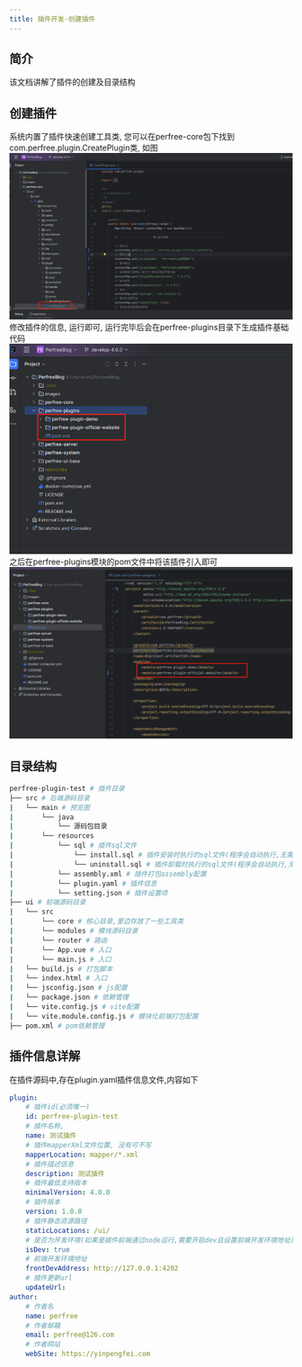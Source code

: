 ```yaml
---
title: 插件开发-创建插件
---
```

## 简介
该文档讲解了插件的创建及目录结构
## 创建插件
系统内置了插件快速创建工具类, 您可以在perfree-core包下找到com.perfree.plugin.CreatePlugin类, 如图
![CreatePlugin](./images/1732256761888.jpg)
修改插件的信息, 运行即可, 运行完毕后会在perfree-plugins目录下生成插件基础代码
![CreatePlugin](./images/1732256882598.jpg)
之后在perfree-plugins模块的pom文件中将该插件引入即可
![CreatePlugin](./images/1732257040747.jpg)

## 目录结构
```bash
perfree-plugin-test # 插件目录
├── src # 后端源码目录
|   └── main # 预览图
|       └── java
|           └── 源码包目录
|       └── resources
|           └── sql # 插件sql文件
|               └── install.sql # 插件安装时执行的sql文件(程序会自动执行,无需插件处理)
|               └── uninstall.sql # 插件卸载时执行的sql文件(程序会自动执行,无需插件处理)
|           └── assembly.xml # 插件打包assembly配置
|           └── plugin.yaml # 插件信息
|           └── setting.json # 插件设置项
├── ui # 前端源码目录
|   └── src
|       └── core # 核心目录,里边存放了一些工具类
|       └── modules # 模块源码目录
|       └── router # 路由
|       └── App.vue # 入口
|       └── main.js # 入口
|   └── build.js # 打包脚本
|   └── index.html # 入口
|   └── jsconfig.json # js配置
|   └── package.json # 依赖管理
|   └── vite.config.js # vite配置
|   └── vite.module.config.js # 模块化前端打包配置
├── pom.xml # pom依赖管理
```

## 插件信息详解
在插件源码中,存在plugin.yaml插件信息文件,内容如下
```yaml
plugin:
    # 插件id(必须唯一)
    id: perfree-plugin-test
    # 插件名称,
    name: 测试插件
    # 插件mapperXml文件位置, 没有可不写
    mapperLocation: mapper/*.xml
    # 插件描述信息
    description: 测试插件
    # 插件最低支持版本
    minimalVersion: 4.0.0
    # 插件版本
    version: 1.0.0
    # 插件静态资源路径
    staticLocations: /ui/
    # 是否为开发环境(如果是插件前端通过node运行,需要开启dev且设置前端开发环境地址)
    isDev: true
    # 前端开发环境地址
    frontDevAddress: http://127.0.0.1:4202
    # 插件更新url
    updateUrl:
author:
    # 作者名
    name: perfree
    # 作者邮箱
    email: perfree@126.com
    # 作者网站
    webSite: https://yinpengfei.com
```
